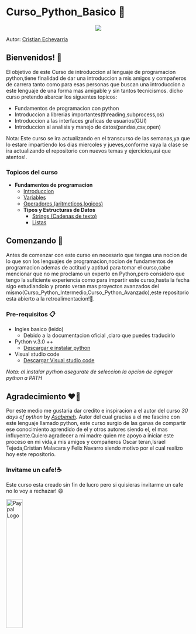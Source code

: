# Curso_Python_Basico 💯

<p align="center">
  <img src="https://res.cloudinary.com/practicaldev/image/fetch/s--jPSX-ydn--/c_imagga_scale,f_auto,fl_progressive,h_900,q_auto,w_1600/https://dev-to-uploads.s3.amazonaws.com/i/tteuu4xw5tomxb7l0xjx.png"> 
</p>

Autor: [Cristian Echevarria](https://github.com/Echxvx2610)

## Bienvenidos! 🥳

El objetivo de este Curso de introduccion al lenguaje de programacion python,tiene finalidad de dar una introduccion a mis amigos y compañeros de carrera tanto como para esas personas que buscan una introduccion a este lenguaje de una forma mas amigable y sin tantos tecnicismos. dicho curso pretendo abarcar los  siguentes topicos:

* Fundamentos de programacion con python
* Introduccion a librerias importantes(threading,subprocess,os)
* Introduccion a las interfaces graficas de usuarios(GUI)
* Introduccion al analisis y manejo de datos(pandas,csv,open)

Nota: Este curso se ira actualizando en el transcurso de las semanas,ya que lo estare impartiendo los dias miercoles y jueves,conforme vaya la clase se ira actualizando el repositorio con nuevos temas y ejercicios,asi que atentos!.

### Topicos del curso
* **Fundamentos de programacion**
  * [Introduccion](./Introduccion/Introduccion.md)
  * [Variables](./Variables/variables.md)
  * [Operadores (aritmeticos,logicos)](./Operadores/operadores.md)
  * **Tipos y Estructuras de Datos**
    * [Strings (Cadenas de texto)](./Strings/strings.md)
    * [Listas](./Listas/listas.md)

## Comenzando 🚀
Antes de comenzar con este curso en necesario que tengas una nocion de lo que son los lenguajes de programacion,nocion de fundamentos de programacion ademas de actitud y aptitud para tomar el curso,cabe mencionar que no me proclamo un experto en Python,pero considero que tengo la suficiente experiencia como para impartir este curso,hasta la fecha sigo estudiandolo y pronto veran mas proyectos avanzados del mismo(Curso_Python_Intermedio,Curso_Python_Avanzado),este repositorio esta abierto a la retroalimentacion!💙.

### Pre-requisitos 📋
* Ingles basico (leido)
  * Debido a la documentacion oficial ,claro que puedes traducirlo
* Python v.3.0 ++
  * [Descargar e instalar python](https://www.python.org/downloads/)
* Visual studio code
  * [Descargar Visual studio code](https://code.visualstudio.com/download)

*Nota: al instalar python asegurate de seleccion la opcion de agregar python a PATH*

## Agradecimiento ❤️👏
Por este medio me gustaria dar credito e inspiracion a el autor del curso *30 days of python* by [*Asabeneh*](https://github.com/Asabeneh). Autor del cual gracias a el me fascine con este lenguaje llamado python, este curso surgio de las ganas de compartir ese conocimiento aprendido de el y otros autores siendo el, el mas influyente.Quiero agradecer a mi madre quien me apoyo a iniciar este proceso en mi vida,a mis amigos y compañeros Oscar teran,Israel Tejeda,Cristian Malacara y Felix Navarro siendo motivo por el cual realizo hoy este repositorio.

### Invitame un cafe!☕
Este curso esta creado sin fin de lucro pero si quisieras invitarme un cafe no lo voy a rechazar! 😄
<p aling="center">
<a href = "https://www.paypal.me/EchevarriaMendoza"><img src="https://encrypted-tbn0.gstatic.com/images?q=tbn:ANd9GcRYpMm0nMZaUx422jSOgQB74ZQHKdKQIsqtEA&usqp=CAU" alt='Paypal Logo' style="width:30%"/></a>
</p>
